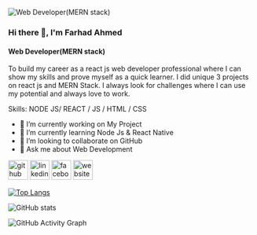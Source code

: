 ![Web Developer(MERN stack)](https://i.ibb.co/2667JyP/Logo-2.png)
### Hi there 👋, I'm Farhad Ahmed
#### Web Developer(MERN stack)


To build my career as a react js web developer professional where I can show my skills and prove myself as a quick learner. I did unique 3 projects on react js and MERN Stack. I always look for challenges where I can use my potential and always love to work.

Skills: NODE JS/ REACT / JS / HTML / CSS

- 🔭 I’m currently working on My Project 
- 🌱 I’m currently learning Node Js & React Native 
- 👯 I’m looking to collaborate on GitHub  
- 💬 Ask me about Web Development 


[<img src='https://cdn.jsdelivr.net/npm/simple-icons@3.0.1/icons/github.svg' alt='github' height='40'>](https://github.com/farhadahmed1)  [<img src='https://cdn.jsdelivr.net/npm/simple-icons@3.0.1/icons/linkedin.svg' alt='linkedin' height='40'>](https://www.linkedin.com/in/https://www.linkedin.com/in/farhadahmed20//)  [<img src='https://cdn.jsdelivr.net/npm/simple-icons@3.0.1/icons/facebook.svg' alt='facebook' height='40'>](https://www.facebook.com/https://www.facebook.com/farhad.ahmed0/)  [<img src='https://cdn.jsdelivr.net/npm/simple-icons@3.0.1/icons/icloud.svg' alt='website' height='40'>](https://farhadahmed.netlify.app/)  

[![Top Langs](https://github-readme-stats.vercel.app/api/top-langs/?username=farhadahmed1)](https://github.com/anuraghazra/github-readme-stats)

![GitHub stats](https://github-readme-stats.vercel.app/api?username=farhadahmed1&show_icons=true&count_private=true)  

![GitHub Activity Graph](https://activity-graph.herokuapp.com/graph?username=farhadahmed1)  


